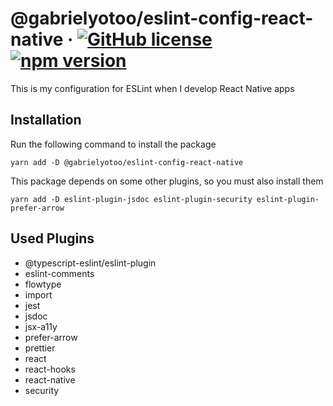 # @gabrielyotoo/eslint-config-react-native &middot; [![GitHub license](https://img.shields.io/github/license/gabrielyotoo/eslint-config-react-native?color=%23f22&style=flat-square)](https://github.com/gabrielyotoo/eslint-config-react-native/blob/main/LICENSE)[ ![npm version](https://img.shields.io/npm/v/%40gabrielyotoo/eslint-config-react-native?color=%23f22&style=flat-square)](https://www.npmjs.com/package/@gabrielyotoo/eslint-config-react-native)

This is my configuration for ESLint when I develop React Native apps

## Installation

Run the following command to install the package

```shell
yarn add -D @gabrielyotoo/eslint-config-react-native
```

This package depends on some other plugins, so you must also install them

```shell
yarn add -D eslint-plugin-jsdoc eslint-plugin-security eslint-plugin-prefer-arrow
```

## Used Plugins

- @typescript-eslint/eslint-plugin
- eslint-comments
- flowtype
- import
- jest
- jsdoc
- jsx-a11y
- prefer-arrow
- prettier
- react
- react-hooks
- react-native
- security
